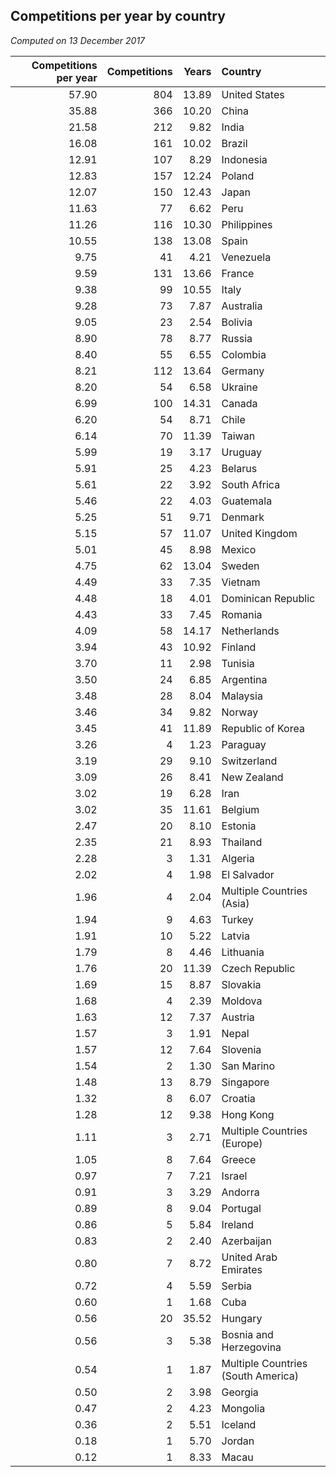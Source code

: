 ## Competitions per year by country

*Computed on 13 December 2017*

| Competitions per year | Competitions | Years | Country |
| ---: | ---: | ---: | :--- |
| 57.90 | 804 | 13.89 | United States |
| 35.88 | 366 | 10.20 | China |
| 21.58 | 212 | 9.82 | India |
| 16.08 | 161 | 10.02 | Brazil |
| 12.91 | 107 | 8.29 | Indonesia |
| 12.83 | 157 | 12.24 | Poland |
| 12.07 | 150 | 12.43 | Japan |
| 11.63 | 77 | 6.62 | Peru |
| 11.26 | 116 | 10.30 | Philippines |
| 10.55 | 138 | 13.08 | Spain |
| 9.75 | 41 | 4.21 | Venezuela |
| 9.59 | 131 | 13.66 | France |
| 9.38 | 99 | 10.55 | Italy |
| 9.28 | 73 | 7.87 | Australia |
| 9.05 | 23 | 2.54 | Bolivia |
| 8.90 | 78 | 8.77 | Russia |
| 8.40 | 55 | 6.55 | Colombia |
| 8.21 | 112 | 13.64 | Germany |
| 8.20 | 54 | 6.58 | Ukraine |
| 6.99 | 100 | 14.31 | Canada |
| 6.20 | 54 | 8.71 | Chile |
| 6.14 | 70 | 11.39 | Taiwan |
| 5.99 | 19 | 3.17 | Uruguay |
| 5.91 | 25 | 4.23 | Belarus |
| 5.61 | 22 | 3.92 | South Africa |
| 5.46 | 22 | 4.03 | Guatemala |
| 5.25 | 51 | 9.71 | Denmark |
| 5.15 | 57 | 11.07 | United Kingdom |
| 5.01 | 45 | 8.98 | Mexico |
| 4.75 | 62 | 13.04 | Sweden |
| 4.49 | 33 | 7.35 | Vietnam |
| 4.48 | 18 | 4.01 | Dominican Republic |
| 4.43 | 33 | 7.45 | Romania |
| 4.09 | 58 | 14.17 | Netherlands |
| 3.94 | 43 | 10.92 | Finland |
| 3.70 | 11 | 2.98 | Tunisia |
| 3.50 | 24 | 6.85 | Argentina |
| 3.48 | 28 | 8.04 | Malaysia |
| 3.46 | 34 | 9.82 | Norway |
| 3.45 | 41 | 11.89 | Republic of Korea |
| 3.26 | 4 | 1.23 | Paraguay |
| 3.19 | 29 | 9.10 | Switzerland |
| 3.09 | 26 | 8.41 | New Zealand |
| 3.02 | 19 | 6.28 | Iran |
| 3.02 | 35 | 11.61 | Belgium |
| 2.47 | 20 | 8.10 | Estonia |
| 2.35 | 21 | 8.93 | Thailand |
| 2.28 | 3 | 1.31 | Algeria |
| 2.02 | 4 | 1.98 | El Salvador |
| 1.96 | 4 | 2.04 | Multiple Countries (Asia) |
| 1.94 | 9 | 4.63 | Turkey |
| 1.91 | 10 | 5.22 | Latvia |
| 1.79 | 8 | 4.46 | Lithuania |
| 1.76 | 20 | 11.39 | Czech Republic |
| 1.69 | 15 | 8.87 | Slovakia |
| 1.68 | 4 | 2.39 | Moldova |
| 1.63 | 12 | 7.37 | Austria |
| 1.57 | 3 | 1.91 | Nepal |
| 1.57 | 12 | 7.64 | Slovenia |
| 1.54 | 2 | 1.30 | San Marino |
| 1.48 | 13 | 8.79 | Singapore |
| 1.32 | 8 | 6.07 | Croatia |
| 1.28 | 12 | 9.38 | Hong Kong |
| 1.11 | 3 | 2.71 | Multiple Countries (Europe) |
| 1.05 | 8 | 7.64 | Greece |
| 0.97 | 7 | 7.21 | Israel |
| 0.91 | 3 | 3.29 | Andorra |
| 0.89 | 8 | 9.04 | Portugal |
| 0.86 | 5 | 5.84 | Ireland |
| 0.83 | 2 | 2.40 | Azerbaijan |
| 0.80 | 7 | 8.72 | United Arab Emirates |
| 0.72 | 4 | 5.59 | Serbia |
| 0.60 | 1 | 1.68 | Cuba |
| 0.56 | 20 | 35.52 | Hungary |
| 0.56 | 3 | 5.38 | Bosnia and Herzegovina |
| 0.54 | 1 | 1.87 | Multiple Countries (South America) |
| 0.50 | 2 | 3.98 | Georgia |
| 0.47 | 2 | 4.23 | Mongolia |
| 0.36 | 2 | 5.51 | Iceland |
| 0.18 | 1 | 5.70 | Jordan |
| 0.12 | 1 | 8.33 | Macau |
